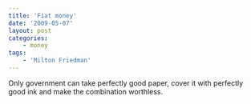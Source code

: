 ```yaml
---
title: 'Fiat money'
date: '2009-05-07'
layout: post
categories:
    - money
tags:
    - 'Milton Friedman'
---
```


Only government can take perfectly good paper, cover it with perfectly good ink and make the combination worthless.